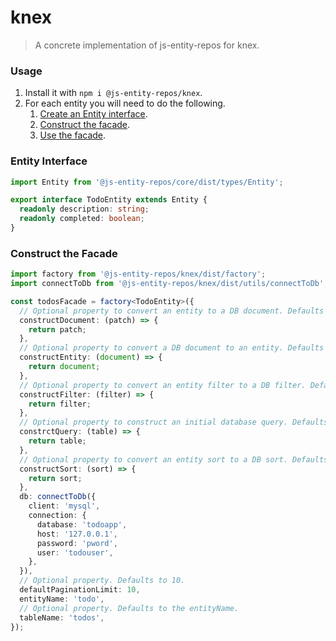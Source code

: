 # knex
> A concrete implementation of js-entity-repos for knex.

### Usage
1. Install it with `npm i @js-entity-repos/knex`.
1. For each entity you will need to do the following.
    1. [Create an Entity interface](#entity-interface).
    1. [Construct the facade](#construct-the-facade).
    1. [Use the facade](https://github.com/js-entity-repos/core/blob/master/docs/facade.md).

### Entity Interface

```ts
import Entity from '@js-entity-repos/core/dist/types/Entity';

export interface TodoEntity extends Entity {
  readonly description: string;
  readonly completed: boolean;
}
```

### Construct the Facade

```ts
import factory from '@js-entity-repos/knex/dist/factory';
import connectToDb from '@js-entity-repos/knex/dist/utils/connectToDb';

const todosFacade = factory<TodoEntity>({
  // Optional property to convert an entity to a DB document. Defaults to the function below.
  constructDocument: (patch) => {
    return patch;
  },
  // Optional property to convert a DB document to an entity. Defaults to the function below.
  constructEntity: (document) => {
    return document;
  },
  // Optional property to convert an entity filter to a DB filter. Defaults to the function below.
  constructFilter: (filter) => {
    return filter;
  },
  // Optional property to construct an initial database query. Defaults to the function below.
  constrctQuery: (table) => {
    return table;
  },
  // Optional property to convert an entity sort to a DB sort. Defaults to the function below.
  constructSort: (sort) => {
    return sort;
  },
  db: connectToDb({
    client: 'mysql',
    connection: {
      database: 'todoapp',
      host: '127.0.0.1',
      password: 'pword',
      user: 'todouser',
    },
  }),
  // Optional property. Defaults to 10.
  defaultPaginationLimit: 10,
  entityName: 'todo',
  // Optional property. Defaults to the entityName.
  tableName: 'todos',
});
```
